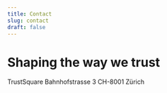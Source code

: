 ```yaml
---
title: Contact
slug: contact
draft: false
---
```


<!-- [home](/en/) -->

# Shaping the way we trust

TrustSquare
Bahnhofstrasse 3
CH-8001 Zürich

<!-- [disclaimer](/disclaimer)
[404](/blub) -->
